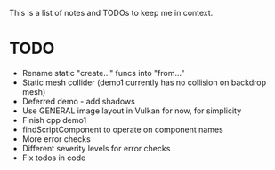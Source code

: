 This is a list of notes and TODOs to keep me in context.

# TODO

* Rename static "create..." funcs into "from..."
* Static mesh collider (demo1 currently has no collision on backdrop mesh)
* Deferred demo - add shadows
* Use GENERAL image layout in Vulkan for now, for simplicity
* Finish cpp demo1
* findScriptComponent to operate on component names
* More error checks
* Different severity levels for error checks
* Fix todos in code